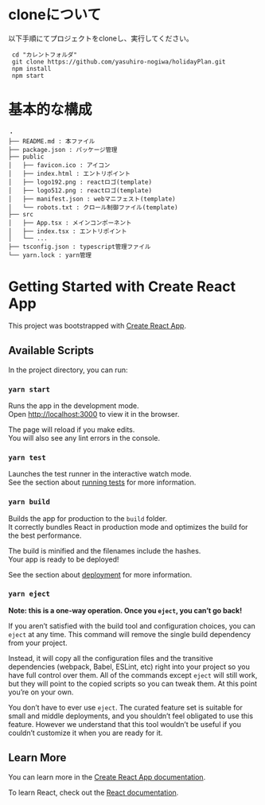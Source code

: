 

# cloneについて
以下手順にてプロジェクトをcloneし、実行してください。
```
 cd "カレントフォルダ"
 git clone https://github.com/yasuhiro-nogiwa/holidayPlan.git
 npm install
 npm start
```

# 基本的な構成
```
・
├── README.md : 本ファイル
├── package.json : パッケージ管理
├── public
│   ├── favicon.ico : アイコン
│   ├── index.html : エントリポイント 
│   ├── logo192.png : reactロゴ(template)
│   ├── logo512.png : reactロゴ(template)
│   ├── manifest.json : webマニフェスト(template)
│   └── robots.txt : クロール制御ファイル(template)
├── src
│   ├── App.tsx : メインコンポーネント
│   ├── index.tsx : エントリポイント
│   └── ...
├── tsconfig.json : typescript管理ファイル
└── yarn.lock : yarn管理
```
                
# Getting Started with Create React App

This project was bootstrapped with [Create React App](https://github.com/facebook/create-react-app).

## Available Scripts

In the project directory, you can run:

### `yarn start`

Runs the app in the development mode.\
Open [http://localhost:3000](http://localhost:3000) to view it in the browser.

The page will reload if you make edits.\
You will also see any lint errors in the console.

### `yarn test`

Launches the test runner in the interactive watch mode.\
See the section about [running tests](https://facebook.github.io/create-react-app/docs/running-tests) for more information.

### `yarn build`

Builds the app for production to the `build` folder.\
It correctly bundles React in production mode and optimizes the build for the best performance.

The build is minified and the filenames include the hashes.\
Your app is ready to be deployed!

See the section about [deployment](https://facebook.github.io/create-react-app/docs/deployment) for more information.

### `yarn eject`

**Note: this is a one-way operation. Once you `eject`, you can’t go back!**

If you aren’t satisfied with the build tool and configuration choices, you can `eject` at any time. This command will remove the single build dependency from your project.

Instead, it will copy all the configuration files and the transitive dependencies (webpack, Babel, ESLint, etc) right into your project so you have full control over them. All of the commands except `eject` will still work, but they will point to the copied scripts so you can tweak them. At this point you’re on your own.

You don’t have to ever use `eject`. The curated feature set is suitable for small and middle deployments, and you shouldn’t feel obligated to use this feature. However we understand that this tool wouldn’t be useful if you couldn’t customize it when you are ready for it.

## Learn More

You can learn more in the [Create React App documentation](https://facebook.github.io/create-react-app/docs/getting-started).

To learn React, check out the [React documentation](https://reactjs.org/).
